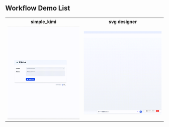 ## Workflow Demo List

<table>
  <tr>
    <th>simple_kimi</th>
    <th>svg designer</th>
  </tr>
  <tr>
    <td><img src="./gif/kimi.gif" alt="GIF 1"></td>
    <td><img src="./gif/svg designer.gif" alt="GIF 2"></td>
  </tr>
</table>
